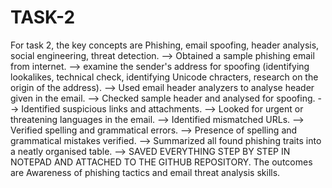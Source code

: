 # TASK-2
For task 2, the key concepts are Phishing, email spoofing, header analysis, social engineering, threat detection.
--> Obtained a sample phishing email from internet.
--> examine the sender's address for spoofing (identifying lookalikes, technical check, identifying Unicode chracters, research on the origin of the address).
--> Used email header analyzers to analyse header given in the email.
--> Checked sample header and analysed for spoofing.
--> Identified suspicious links and attachments.
--> Looked for urgent or threatening languages in the email.
--> Identified mismatched URLs.
--> Verified spelling and grammatical errors.
--> Presence of spelling and grammatical mistakes verified.
--> Summarized all found phishing traits into a neatly organised table.
--> SAVED EVERYTHING STEP BY STEP IN NOTEPAD AND ATTACHED TO THE GITHUB REPOSITORY.
The outcomes are Awareness of phishing tactics and email threat analysis skills.
